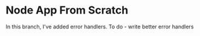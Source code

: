 # Node App From Scratch

In this branch, I've added error handlers. 
To do - write better error handlers
